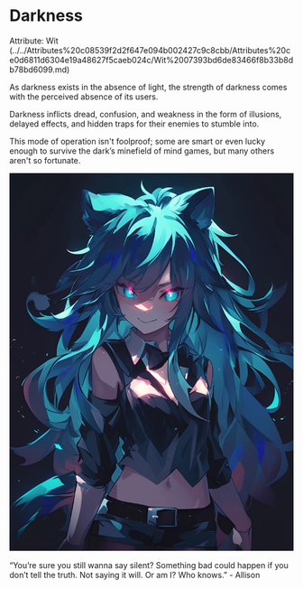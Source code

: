 # Darkness

Attribute: Wit (../../Attributes%20c08539f2d2f647e094b002427c9c8cbb/Attributes%20ce0d6811d6304e19a48627f5caeb024c/Wit%2007393bd6de83466f8b33b8db78bd6099.md)

As darkness exists in the absence of light, the strength of darkness comes with the perceived absence of its users.

Darkness inflicts dread, confusion, and weakness in the form of illusions, delayed effects, and hidden traps for their enemies to stumble into.

This mode of operation isn't foolproof; some are smart or even lucky enough to survive the dark’s minefield of mind games, but many others aren't so fortunate.

![“You’re sure you still wanna say silent? Something bad could happen if you don’t tell the truth. Not saying it will. Or am I? Who knows.” - Allison](Darkness/allison2.webp)

“You’re sure you still wanna say silent? Something bad could happen if you don’t tell the truth. Not saying it will. Or am I? Who knows.” - Allison